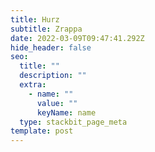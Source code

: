 ```yaml
---
title: Hurz
subtitle: Zrappa
date: 2022-03-09T09:47:41.292Z
hide_header: false
seo:
  title: ""
  description: ""
  extra:
    - name: ""
      value: ""
      keyName: name
  type: stackbit_page_meta
template: post
---
```

